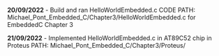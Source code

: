 **20/09/2022** - Build and ran HelloWorldEmbedded.c CODE  PATH: Michael_Pont_Embedded_C/Chapter3/HelloWorldEmbedded.c for EmbeddedC Chapter 3

**21/09/2022** - Implemented HelloWorldEmbedded.c in AT89C52 chip in Proteus PATH: Michael_Pont_Embedded_C/Chapter3/Proteus/


